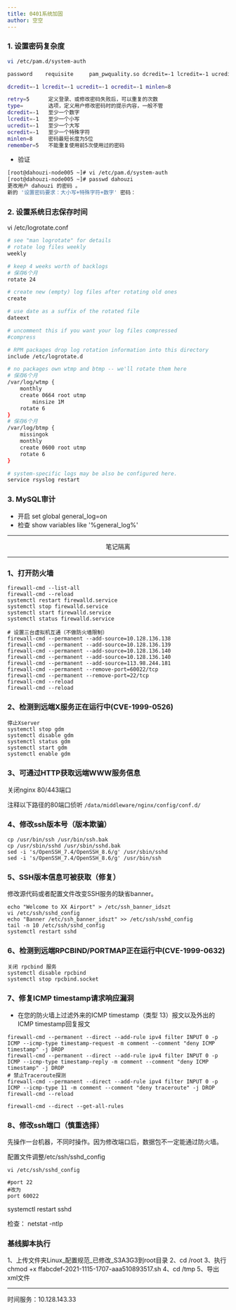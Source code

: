 ```yaml
---
title: 0401系统加固
author: 空空
---
```

### 1. 设置密码复杂度
```bash
vi /etc/pam.d/system-auth

password    requisite     pam_pwquality.so dcredit=-1 lcredit=-1 ucredit=-1 ocredit=-1 minlen=8 try_first_pass local_users_only retry=10 authtok_type='设置账号（要求：大小写+特殊字符+数字>8位）'

dcredit=-1 lcredit=-1 ucredit=-1 ocredit=-1 minlen=8

retry=5      定义登录、或修改密码失败后，可以重复的次数
type=        选项，定义用户修改密码时的提示内容，一般不管
dcredit=-1   至少一个数字
lcredit=-1   至少一个小写
ucredit=-1   至少一个大写
ocredit=-1   至少一个特殊字符
minlen=8     密码最短长度为5位
remember=5   不能重复使用前5次使用过的密码
```

- 验证
```bash
[root@dahouzi-node005 ~]# vi /etc/pam.d/system-auth
[root@dahouzi-node005 ~]# passwd dahouzi
更改用户 dahouzi 的密码 。
新的 '设置密码要求：大小写+特殊字符+数字' 密码：
```

### 2. 设置系统日志保存时间
vi /etc/logrotate.conf

```bash
# see "man logrotate" for details
# rotate log files weekly
weekly

# keep 4 weeks worth of backlogs
# 保存6个月
rotate 24

# create new (empty) log files after rotating old ones
create

# use date as a suffix of the rotated file
dateext

# uncomment this if you want your log files compressed
#compress

# RPM packages drop log rotation information into this directory
include /etc/logrotate.d

# no packages own wtmp and btmp -- we'll rotate them here
# 保存6个月
/var/log/wtmp {
    monthly
    create 0664 root utmp
        minsize 1M
    rotate 6
}
# 保存6个月
/var/log/btmp {
    missingok
    monthly
    create 0600 root utmp
    rotate 6
}

# system-specific logs may be also be configured here.
service rsyslog restart
```

### 3. MySQL审计
- 开启
set global general_log=on
- 检查
show variables like '%general_log%'

---

<center>笔记隔离</center>

---

### 1、打开防火墙
```shell
firewall-cmd --list-all
firewall-cmd --reload
systemctl restart firewalld.service
systemctl stop firewalld.service
systemctl start firewalld.service
systemctl status firewalld.service

# 设置三台虚拟机互通（不做防火墙限制）
firewall-cmd --permanent --add-source=10.128.136.138
firewall-cmd --permanent --add-source=10.128.136.139
firewall-cmd --permanent --add-source=10.128.136.140
firewall-cmd --permanent --add-source=10.128.136.140
firewall-cmd --permanent --add-source=113.98.244.181
firewall-cmd --permanent --remove-port=60022/tcp
firewall-cmd --permanent --remove-port=22/tcp
firewall-cmd --reload
firewall-cmd --reload
```

### 2、检测到远端X服务正在运行中(CVE-1999-0526)
```shell
停止Xserver
systemctl stop gdm
systemctl disable gdm
systemctl status gdm
systemctl start gdm
systemctl enable gdm
```

### 3、可通过HTTP获取远端WWW服务信息
关闭nginx 80/443端口

注释以下路径的80端口侦听
`/data/middleware/nginx/config/conf.d/`


### 4、修改ssh版本号（版本欺骗）
```shell
cp /usr/bin/ssh /usr/bin/ssh.bak
cp /usr/sbin/sshd /usr/sbin/sshd.bak
sed -i 's/OpenSSH_7.4/OpenSSH_8.6/g' /usr/sbin/sshd
sed -i 's/OpenSSH_7.4/OpenSSH_8.6/g' /usr/bin/ssh
```


### 5、SSH版本信息可被获取（修复）
 修改源代码或者配置文件改变SSH服务的缺省banner。
```shell
echo "Welcome to XX Airport" > /etc/ssh_banner_idszt
vi /etc/ssh/sshd_config
echo "Banner /etc/ssh_banner_idszt" >> /etc/ssh/sshd_config
tail -n 10 /etc/ssh/sshd_config
systemctl restart sshd
```

###  6、检测到远端RPCBIND/PORTMAP正在运行中(CVE-1999-0632)
```shell
关闭 rpcbind 服务
systemctl disable rpcbind
systemctl stop rpcbind.socket
```
### 7、修复ICMP timestamp请求响应漏洞
* 在您的防火墙上过滤外来的ICMP timestamp（类型 13）报文以及外出的ICMP timestamp回复报文
```shell
firewall-cmd --permanent --direct --add-rule ipv4 filter INPUT 0 -p ICMP --icmp-type timestamp-request -m comment --comment "deny ICMP timestamp" -j DROP
firewall-cmd --permanent --direct --add-rule ipv4 filter INPUT 0 -p ICMP --icmp-type timestamp-reply -m comment --comment "deny ICMP timestamp" -j DROP
# 禁止Traceroute探测
firewall-cmd --permanent --direct --add-rule ipv4 filter INPUT 0 -p ICMP --icmp-type 11 -m comment --comment "deny traceroute" -j DROP
firewall-cmd --reload

firewall-cmd --direct --get-all-rules
```


### 8、修改ssh端口（慎重选择）
先操作一台机器，不同时操作。因为修改端口后，数据包不一定能通过防火墙。

配置文件调整/etc/ssh/sshd_config
```
vi /etc/ssh/sshd_config

#port 22
#改为
port 60022
```
systemctl restart sshd

检查： netstat -ntlp



### 基线脚本执行



1、上传文件夹Linux_配置规范_已修改_S3A3G3到root目录
2、cd /root
3、执行chmod +x ffabcdef-2021-1115-1707-aaa510893517.sh
4、cd /tmp
5、导出xml文件


-----------------------------
时间服务：10.128.143.33
